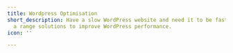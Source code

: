 ```yaml
---
title: Wordpress Optimisation
short_description: Have a slow WordPress website and need it to be faster? I offer
  a range solutions to improve WordPress performance.
icon: ''

---
```


